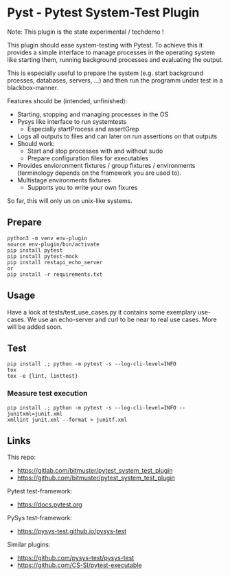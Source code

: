 
# Pyst - Pytest System-Test Plugin

Note: This plugin is the state experimental / techdemo !

This plugin should ease system-testing with Pytest.
To achieve this it provides a simple interface to
manage processes in the operating system like starting them,
running background processes and evaluating the output.

This is especially useful to prepare the system
(e.g. start background prcesses, databases, servers, ...) and then
run the programm under test in a blackbox-manner.

Features should be (intended, unfinished):

* Starting, stopping and managing processes in the OS
* Pysys like interface to run systemtests
    * Especially startProcess and assertGrep
* Logs all outputs to files and can later on run assertions on that outputs
* Should work:
    * Start and stop processes with and without sudo
    * Prepare configuration files for executables
* Provides envioronment fixtures / group fixtures / environments (terminology
    depends on the framework you are used to).
* Multistage environments fixtures
    * Supports you to write your own fixures


So far, this will only un on unix-like systems.

## Prepare

    python3 -m venv env-plugin
    source env-plugin/bin/activate
    pip install pytest
    pip install pytest-mock
    pip install restapi_echo_server
    or
    pip install -r requirements.txt

## Usage

Have a look at tests/test_use_cases.py it contains some exemplary use-cases.
We use an echo-server and curl to be near to real use cases. More will be added
soon.

## Test

    pip install .; python -m pytest -s --log-cli-level=INFO
    tox
    tox -e {lint, linttest}

### Measure test execution

    pip install .; python -m pytest -s --log-cli-level=INFO --junitxml=junit.xml
    xmllint junit.xml --format > junitf.xml


## Links

This repo:

* https://gitlab.com/bitmuster/pytest_system_test_plugin
* https://github.com/bitmuster/pytest_system_test_plugin

Pytest test-framework:

* https://docs.pytest.org

PySys test-framework:

* https://pysys-test.github.io/pysys-test

Similar plugins:

* https://github.com/pysys-test/pysys-test
* https://github.com/CS-SI/pytest-executable



